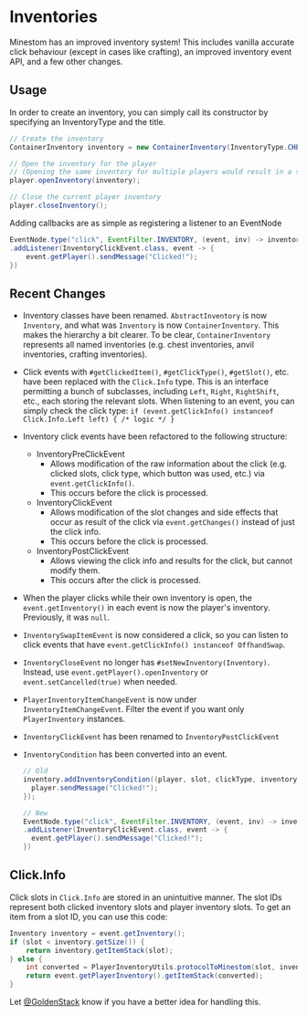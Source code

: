 # Inventories

Minestom has an improved inventory system! This includes vanilla accurate click behaviour (except in cases like crafting), an improved inventory event API, and a few other changes.

## Usage

In order to create an inventory, you can simply call its constructor by specifying an InventoryType and the title.

```java
// Create the inventory
ContainerInventory inventory = new ContainerInventory(InventoryType.CHEST_1_ROW, Component.text("Title"));

// Open the inventory for the player
// (Opening the same inventory for multiple players would result in a shared interface)
player.openInventory(inventory);

// Close the current player inventory
player.closeInventory();
```

Adding callbacks are as simple as registering a listener to an EventNode

```java
EventNode.type("click", EventFilter.INVENTORY, (event, inv) -> inventory == inv)
.addListener(InventoryClickEvent.class, event -> {
	event.getPlayer().sendMessage("Clicked!");
})
```

## Recent Changes

- Inventory classes have been renamed. `AbstractInventory` is now `Inventory`, and what was `Inventory` is now `ContainerInventory`. This makes the hierarchy a bit clearer. To be clear, `ContainerInventory` represents all named inventories (e.g. chest inventories, anvil inventories, crafting inventories).

- Click events with `#getClickedItem()`, `#getClickType()`, `#getSlot()`, etc. have been replaced with the `Click.Info` type. This is an interface permitting a bunch of subclasses, including `Left`, `Right`, `RightShift`, etc., each storing the relevant slots. When listening to an event, you can simply check the click type:
  `if (event.getClickInfo() instanceof Click.Info.Left left) { /* logic */ }`

- Inventory click events have been refactored to the following structure:

  - InventoryPreClickEvent
    - Allows modification of the raw information about the click (e.g. clicked slots, click type, which button was used, etc.) via `event.getClickInfo()`.
    - This occurs before the click is processed.
  - InventoryClickEvent
    - Allows modification of the slot changes and side effects that occur as result of the click via `event.getChanges()` instead of just the click info.
    - This occurs before the click is processed.
  - InventoryPostClickEvent
    - Allows viewing the click info and results for the click, but cannot modify them.
    - This occurs after the click is processed.

- When the player clicks while their own inventory is open, the `event.getInventory()` in each event is now the player's inventory. Previously, it was `null`.

- `InventorySwapItemEvent` is now considered a click, so you can listen to click events that have `event.getClickInfo() instanceof OffhandSwap`.

- `InventoryCloseEvent` no longer has `#setNewInventory(Inventory)`. Instead, use `event.getPlayer().openInventory` or `event.setCancelled(true)` when needed.

- `PlayerInventoryItemChangeEvent` is now under `InventoryItemChangeEvent`. Filter the event if you want only `PlayerInventory` instances.

- `InventoryClickEvent` has been renamed to `InventoryPostClickEvent`
- `InventoryCondition` has been converted into an event.

  ```Java
  // Old
  inventory.addInventoryCondition((player, slot, clickType, inventoryConditionResult) -> {
  	player.sendMessage("Clicked!");
  });

  // New
  EventNode.type("click", EventFilter.INVENTORY, (event, inv) -> inventory == inv)
  .addListener(InventoryClickEvent.class, event -> {
  	event.getPlayer().sendMessage("Clicked!");
  })
  ```

## Click.Info

Click slots in `Click.Info` are stored in an unintuitive manner. The slot IDs represent both clicked inventory slots and player inventory slots. To get an item from a slot ID, you can use this code:

```Java
Inventory inventory = event.getInventory();
if (slot < inventory.getSize()) {
    return inventory.getItemStack(slot);
} else {
    int converted = PlayerInventoryUtils.protocolToMinestom(slot, inventory.getSize());
    return event.getPlayerInventory().getItemStack(converted);
}
```

Let [@GoldenStack](https://github.com/GoldenStack) know if you have a better idea for handling this.
